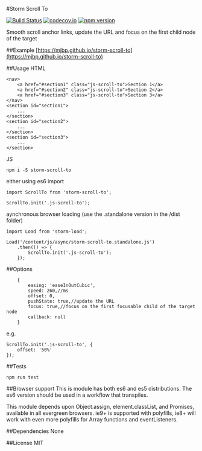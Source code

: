 #Storm Scroll To

[![Build Status](https://travis-ci.org/mjbp/storm-scroll-to.svg?branch=master)](https://travis-ci.org/mjbp/storm-scroll-to)
[![codecov.io](http://codecov.io/github/mjbp/storm-scroll-to/coverage.svg?branch=master)](http://codecov.io/github/mjbp/storm-scroll-to?branch=master)
[![npm version](https://badge.fury.io/js/storm-scroll-to.svg)](https://badge.fury.io/js/storm-scroll-to)

Smooth scroll anchor links, update the URL and focus on the first child node of the target

##Example
[https://mjbp.github.io/storm-scroll-to](https://mjbp.github.io/storm-scroll-to)

##Usage
HTML
```
<nav>
    <a href="#section1" class="js-scroll-to">Section 1</a>
    <a href="#section2" class="js-scroll-to">Section 2</a>
    <a href="#section3" class="js-scroll-to">Section 3</a>
</nav>
<section id="section1">
    ...
</section>
<section id="section2">
    ...
</section>
<section id="section3">
    ...
</section>
```

JS
```
npm i -S storm-scroll-to
```
either using es6 import
```
import ScrollTo from 'storm-scroll-to';

ScrollTo.init('.js-scroll-to');
```
aynchronous browser loading (use the .standalone version in the /dist folder)
```
import Load from 'storm-load';

Load('/content/js/async/storm-scroll-to.standalone.js')
    .then(() => {
        ScrollTo.init('.js-scroll-to');
    });
```


##Options
```
    {
        easing: 'easeInOutCubic',
        speed: 260,//ms
        offset: 0,
        pushState: true,//update the URL
        focus: true,//focus on the first focusable child of the target node
        callback: null
    }
```

e.g.
```
ScrollTo.init('.js-scroll-to', {
	offset: '50%'
});
```

##Tests
```
npm run test
```

##Browser support
This is module has both es6 and es5 distributions. The es6 version should be used in a workflow that transpiles.

This module depends upon Object.assign, element.classList, and Promises, available in all evergreen browsers. ie9+ is supported with polyfills, ie8+ will work with even more polyfills for Array functions and eventListeners.

##Dependencies
None

##License
MIT
